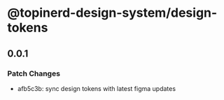 # @topinerd-design-system/design-tokens

## 0.0.1

### Patch Changes

- afb5c3b: sync design tokens with latest figma updates
